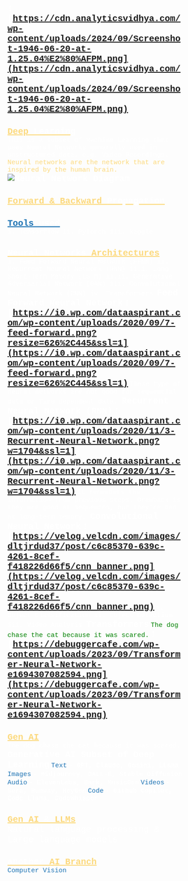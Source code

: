 ![https://cdn.analyticsvidhya.com/wp-content/uploads/2024/09/Screenshot-1946-06-20-at-1.25.04%E2%80%AFPM.png](https://cdn.analyticsvidhya.com/wp-content/uploads/2024/09/Screenshot-1946-06-20-at-1.25.04%E2%80%AFPM.png)
<style>

    * {
        margin: 0;
        padding: 0;
    }

    html, body {
        height: 100vw;
        width: 100%;
        position: relative;
        box-sizing: border-box;
    }

    h3 {
        font-family: 'Courier New', monospace;
        font-size: 20px;
        font-weight: bold;
        color: #FCD97D;
        text-align: left;
        text-decoration: underline;
    }
    
    p {
        font-family: 'Courier New', monospace;
        font-size: 20px;
        font-weight: bold;
        color: #fff;
        display: inline; /* This keeps "Learning" on the same line */
    }
    
</style>

<div class="container">
    <h3>Deep <p>Learning</p></h1>
    <p style="font-size: 15px; font-weight: normal;">This is a subset of Machine Learning that uses Neural Networks
    genarally used in unstructured data. e.g. Video Recordings.</p>
    <p style="font-size: 15px; font-weight: normal; color: #FCD97D;"> Neural networks are the network that are inspired by the human brain.</p>

</div>

![Neural Network Diagram](https://assets-global.website-files.com/5fb24a974499e90dae242d98/620a60b07d89271b879c9e95_Illustrations%20for%20Blog%20Posts.png)

<h3>Forward & Backward <p>Propagation</p></h3>

<h3 style="color: #1F74B4;">Tools <p>used</p></h3>

<p style="font-size: 15px; font-weight: normal;">
i. Tensorflow
ii. PyTorch
iii. kaggle
</p>

<h3><p>Neural Networks</p> Architectures</h3>
<p style="font-size: 15px; font-weight: normal;">
i. Feed Forward Neural Network (FFNN)
ii. Recurrent Neural Network (RNN)
ii.i. Long Short-Term Memory (LSTM)
ii.ii. Generative Adversarial Network (GAN)
iii. Convolutional Neural Network (CNN)
iv. Transformers
</p>

<p style="">Feed Forward Neural Network</p>

![https://i0.wp.com/dataaspirant.com/wp-content/uploads/2020/09/7-feed-forward.png?resize=626%2C445&ssl=1](https://i0.wp.com/dataaspirant.com/wp-content/uploads/2020/09/7-feed-forward.png?resize=626%2C445&ssl=1)

<p style="font-size: 15px; font-weight: normal;">
These type of neural networks are not good for sequential data or Time dependent data.
</p>

<p style="">Recurrent Neural Network (RNN)</p>

![https://i0.wp.com/dataaspirant.com/wp-content/uploads/2020/11/3-Recurrent-Neural-Network.png?w=1704&ssl=1](https://i0.wp.com/dataaspirant.com/wp-content/uploads/2020/11/3-Recurrent-Neural-Network.png?w=1704&ssl=1)

<p style="font-size: 15px; font-weight: normal;">
It remembers the information from previous steps.
Drawback is they are good at sequences, but they're bad at long-term memory.
</p>

<p style="">Convolutional Neural Network</p>

![https://velog.velcdn.com/images/dltjrdud37/post/c6c85370-639c-4261-8cef-f418226d66f5/cnn_banner.png](https://velog.velcdn.com/images/dltjrdud37/post/c6c85370-639c-4261-8cef-f418226d66f5/cnn_banner.png)

<p style="font-size: 15px; font-weight: normal;">
i. Object Classification
ii. Object Detection
iii. Video Analysis
</p>

<p style="">Transformers</p>

<p style="font-size: 15px; font-weight: normal; color: green;"> The dog chase the cat because it was scared.</p>

![https://debuggercafe.com/wp-content/uploads/2023/09/Transformer-Neural-Network-e1694307082594.png](https://debuggercafe.com/wp-content/uploads/2023/09/Transformer-Neural-Network-e1694307082594.png)

<h3>Gen AI</h3>
<p style="font-size: 15px; font-weight: normal; color: white;"> The dog chase the cat because it was scared.</p>

Generative AI
Subset of Deep Learning

<p style="font-size: 15px; font-weight: normal; color: #1F74B4;">Text</p> <p style="font-size: 15px; font-weight: bole; color: #fff;">- GPT, Claude, Gemini, LLama</p>

<p style="font-size: 15px; font-weight: normal; color: #1F74B4;">Images</p> <p style="font-size: 15px; font-weight: bole; color: #fff;">- Midjourney, DALL-E, Stable Diffusion</p>

<p style="font-size: 15px; font-weight: normal; color: #1F74B4;">Audio</p> <p style="font-size: 15px; font-weight: bole; color: #fff;">- ElevenLabs, Bark, MusicGen</p>

<p style="font-size: 15px; font-weight: normal; color: #1F74B4;">Videos</p> <p style="font-size: 15px; font-weight: bole; color: #fff;">- Sora, Runway, HeyGen</p>

<p style="font-size: 15px; font-weight: normal; color: #1F74B4;">Code</p> <p style="font-size: 15px; font-weight: bole; color: #fff;">- Github Copilot, Code Llama, CodeWhisper</p>

<h3>Gen AI <p style="font-weight: normal; color: white;">&</p>
LLMs</h3>

<p style="font-weight: normal; color: white;"> Natural language processing & Large language models</p>

<h3><p style="font-weight: normal; color: white;">another</p>
AI Branch</h3>

<p style="font-size: 15px; font-weight: normal; color: #1F74B4;">Computer Vision</p>